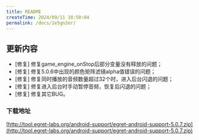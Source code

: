 ```yaml
---
title: README
createTime: 2024/09/11 10:50:04
permalink: /docs/1e5gn2er/
---
```

## 更新内容

* [修复] 修复game\_engine\_onStop后部分变量没有释放的问题；
* [修复] 修复5.0.6中出现的颜色矩阵滤镜alpha值错误的问题；
* [修复] 修复同时播放的音频数量超过32个时，进入后台闪退的问题；
* [修复] 修复进入后台时手动暂停音频，恢复后闪退的问题；
* [修复] 修复其它BUG。

### 下载地址

[http://tool.egret-labs.org/android-support/egret-android-support-5.0.7.zip](http://tool.egret-labs.org/android-support/egret-android-support-5.0.7.zip)
